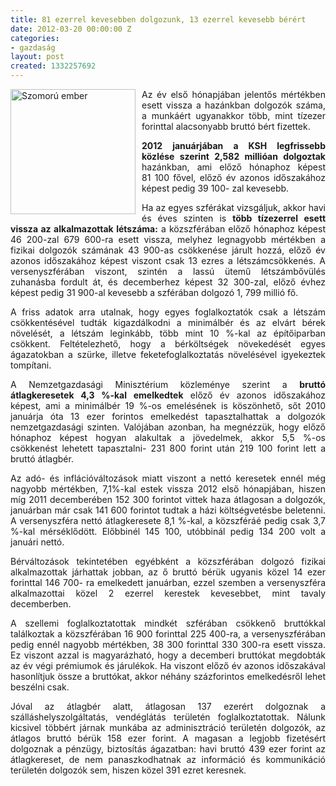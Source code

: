 ```yaml
---
title: 81 ezerrel kevesebben dolgozunk, 13 ezerrel kevesebb bérért
date: 2012-03-20 00:00:00 Z
categories:
- gazdaság
layout: post
created: 1332257692
---
```


<p class="MsoNormal" style="text-align: justify;"><img src="/sites/goldconsulting.eu/files/img/deficit.jpg" alt="Szomorú ember" title="Növekvő anyagi terhek" style="float:left; margin-right:10px" height="200" width="200">Az év első hónapjában jelentős mértékben esett vissza a hazánkban dolgozók száma, a munkáért ugyanakkor több, mint tízezer forinttal alacsonyabb bruttó bért fizettek.</p><p class="MsoNormal" style="text-align: justify;"><strong>2012 januárjában a KSH legfrissebb közlése szerint 2,582 millióan dolgoztak</strong> hazánkban, ami előző hónaphoz képest 81&nbsp;100 fővel, előző év azonos időszakához képest pedig 39&nbsp;100- zal kevesebb.</p><p class="MsoNormal" style="text-align: justify;">Ha az egyes szférákat vizsgáljuk, akkor havi és éves szinten is <strong>több tízezerrel esett vissza az alkalmazottak létszáma:</strong> a közszférában előző hónaphoz képest 46&nbsp;200-zal 679&nbsp;600-ra esett vissza, melyhez legnagyobb mértékben a fizikai dolgozók számának 43&nbsp;900-as csökkenése járult hozzá, előző év azonos időszakához képest viszont csak 13 ezres a létszámcsökkenés. A versenyszférában viszont, szintén a lassú ütemű létszámbővülés zuhanásba fordult át, és decemberhez képest 32&nbsp;300-zal, előző évhez képest pedig 31&nbsp;900-al kevesebb a szférában dolgozó 1, 799 millió fő.</p><p class="MsoNormal" style="text-align: justify;">A friss adatok arra utalnak, hogy egyes foglalkoztatók csak a létszám csökkentésével tudták kigazdálkodni a minimálbér és az elvárt bérek növelését, a létszám leginkább, több mint 10 %-kal az építőiparban csökkent. Feltételezhető, hogy a bérköltségek növekedését egyes ágazatokban a szürke, illetve feketefoglalkoztatás növelésével igyekeztek tompítani.</p><p class="MsoNormal" style="text-align: justify;">A Nemzetgazdasági Minisztérium közleménye szerint a <strong>bruttó átlagkeresetek 4,3 %-kal emelkedtek</strong> előző év azonos időszakához képest, ami a minimálbér 19 %-os emelésének is köszönhető, sőt 2010 januárja óta 13 ezer forintos emelkedést tapasztalhattak a dolgozók nemzetgazdasági szinten. Valójában azonban, ha megnézzük, hogy előző hónaphoz képest hogyan alakultak a jövedelmek, akkor 5,5 %-os csökkenést lehetett tapasztalni- 231&nbsp;800 forint után 219&nbsp;100 forint lett a bruttó átlagbér.</p><p class="MsoNormal" style="text-align: justify;">Az adó- és inflációváltozások miatt viszont a nettó keresetek ennél még nagyobb mértékben, 7,1%-kal estek vissza 2012 első hónapjában, hiszen míg 2011 decemberében 152&nbsp;300 forintot vittek haza átlagosan a dolgozók, januárban már csak 141&nbsp;600 forintot tudtak a házi költségvetésbe beletenni. A versenyszféra nettó átlagkeresete 8,1 %-kal, a közszféráé pedig csak 3,7 %-kal mérséklődött. Előbbinél 145&nbsp;100, utóbbinál pedig 134&nbsp;200 volt a januári nettó.</p><p class="MsoNormal" style="text-align: justify;">Bérváltozások tekintetében egyébként a közszférában dolgozó fizikai alkalmazottak járhattak jobban, az ő bruttó bérük ugyanis közel 14 ezer forinttal 146&nbsp;700- ra emelkedett januárban, ezzel szemben a versenyszféra alkalmazottai közel 2 ezerrel kerestek kevesebbet, mint tavaly decemberben.</p><p class="MsoNormal" style="text-align: justify;">A szellemi foglalkoztatottak mindkét szférában csökkenő bruttókkal találkoztak a közszférában 16&nbsp;900 forinttal 225&nbsp;400-ra, a versenyszférában pedig ennél nagyobb mértékben, 38&nbsp;300 forinttal 330&nbsp;300-ra esett vissza. Ez viszont azzal is magyarázható, hogy a decemberi bruttókat megdobták az év végi prémiumok és járulékok. Ha viszont előző év azonos időszakával hasonlítjuk össze a bruttókat, akkor néhány százforintos emelkedésről lehet beszélni csak.</p><p class="MsoNormal" style="text-align: justify;">Jóval az átlagbér alatt, átlagosan 137 ezerért dolgoznak a szálláshelyszolgáltatás, vendéglátás területén foglalkoztatottak. Nálunk kicsivel többért járnak munkába az adminisztráció területén dolgozók, az átlagos bruttó bérük 158 ezer forint. A magasan a legjobb fizetésért dolgoznak a pénzügy, biztosítás ágazatban: havi bruttó 439 ezer forint az átlagkereset, de nem panaszkodhatnak az információ és kommunikáció területén dolgozók sem, hiszen közel 391 ezret keresnek.</p>
